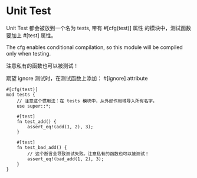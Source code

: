 # Unit Test
Unit Test 都会被放到一个名为 tests, 带有 #[cfg(test)] 属性 的模块中，测试函数要加上 #[test] 属性。

The cfg enables conditional compilation, so this module will be compiled only when testing.

注意私有的函数也可以被测试！

期望 ignore 测试时，在测试函数上添加： #[ignore] attribute

```
#[cfg(test)]
mod tests {
    // 注意这个惯用法：在 tests 模块中，从外部作用域导入所有名字。
    use super::*;

    #[test]
    fn test_add() {
        assert_eq!(add(1, 2), 3);
    }

    #[test]
    fn test_bad_add() {
        // 这个断言会导致测试失败。注意私有的函数也可以被测试！
        assert_eq!(bad_add(1, 2), 3);
    }
}
```